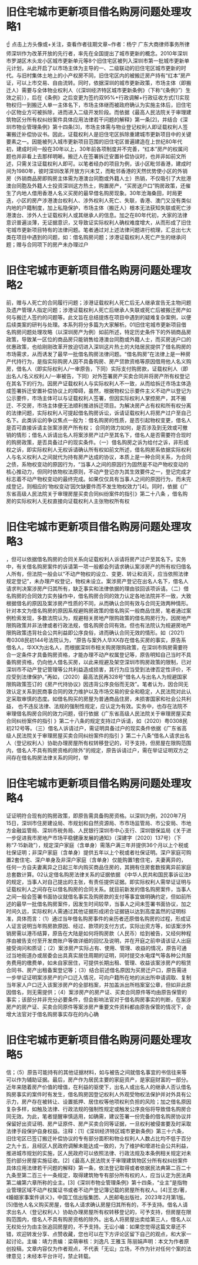 # 旧住宅城市更新项目借名购房问题处理攻略1

☝ 点击上方头像或+关注，查看作者往期文章~作者：杨宁 广东大商律师事务所律师深圳作为改革开放的先行者，率先在全国提出了城市更新的概念。2010年深圳市罗湖区木头龙小区城市更新单元等8个旧住宅区被列入深圳市第一批城市更新单元计划，从此开启了以市场主体为主导的一、二级联动的旧住宅区城市更新的时代。与旧村集体土地上的小产权房不同，旧住宅区内的被搬迁房产持有“红本”房产证，可以上市交易、自由流转。同时，依据深圳的城市更新政策，市场主体（即搬迁人）需要与全体物业权利人（《深圳经济特区城市更新条例》（下称“《条例》”）生效之前）），后在《条例》之后变更为签约双95%+行政调解+行政征收方式[1]实现物权归一到搬迁人单一主体名下，市场主体继而被政府确认为实施主体后，旧住宅小区物业方可被拆除，进而进入二级开发阶段。而依据《最高人民法院关于审理建筑物区分所有权纠纷案件具体应用法律若干问题的解释》第一条[2]，并结合《深圳市物业管理条例》第十四条[3]，市场主体需与物业登记权利人即证载权利人签署搬迁补偿协议书。因此，证载权利人是旧住宅区拆除重建城市更新项目中的关键要素之一。因能被列入城市更新项目范围的旧住宅区普遍建造在上世纪80年代初，建成时间一般在30年以上，30年前各项制度并不完善，“红本”房产的权属问题也并非看上去那样明晰。搬迁人在签署拆迁安置补偿协议时，也并非如前文所述，只需关注证载权利人即可。以笔者经办的项目为例，该小区毗邻香港，建成时间为1980年，彼时深圳改革开放方兴未艾，而毗邻香港的天然优势使小区的外销房（外销商品房即购房主体需为港澳台同胞或外籍人士）热销，不仅吸引了大批港澳台同胞及外籍人士投资深圳这方热土，购置房产，“买房送户口”购房政策，还催生了内地人借用香港人名义买房的最早借名购房现象。30年沧海桑田，时局更迭，小区的房产涉港澳台权利人、涉外权利人死亡、失联，香港、澳门又没有类似内地的户籍制度，加上私隐保护，市场主体（搬迁人）根本无法获知失联或死亡涉港澳台、涉外人士证载权利人或其继承人的信息。加之在80年代初，大家的法律意识普遍淡薄，无证据意识，又导致证实际权利人确权难度增大，从而形成了旧住宅城市更新项目特有的法律问题。笔者通过对上述法律问题进行梳理，汇总出七大类在项目中遇到的问题，如：借名购房问题；涉港证载权利人死亡产生的继承问题；赠与合同项下的房产未办理过户

# 旧住宅城市更新项目借名购房问题处理攻略2

前，赠与人死亡的合同履行问题；涉港证载权利人死亡后无人继承宣告无主物问题及遗产管理人指定问题；涉港证载权利人死亡后继承人失联或死亡后被搬迁房产如何与搬迁人签约的问题等。此文旨在总结提炼在项目中遇到的疑难复杂案例，以便后续类案的研判与处理。本系列将分多篇为大家解析。01旧住宅城市更新项目借名购房问题处理攻略（以深圳房产为例）如前所述，特定历史条件下的外销商品房政策，导致某一区位的商品房只能销售给港澳台同胞或外籍人士，而买房送户口的优惠政策，也给刚刚改革开放迫切进入深圳这片热土的大陆居民提供了借名购房的市场需求，从而诱发了最早一批借名购房法律问题。“借名购房”在法律上是一种房产代持行为，是指实际购房人因不具备购房、房产贷款资格等原因借用他人名义购房，借名人（即实际权利人/一审原告，下同）实际支付购房款，证载权利人（即出名人/名义权利人/一审被告，下同）对外签署房产买卖合同并将房产所有权登记在其名下的行为。因房产证载权利人与实际权利人不一致，从而给拆迁市场主体造成签署拆迁安置补偿协议上的障碍，虽然，根据物权公示要件主义不动产以登记为公示要件，市场主体可以与证载权利人签署，但因实际权利人掌控房产，其不搬迁、不交房，市场主体便无法顺利推进拆迁项目。为解决房产占有权和所有权分离的法律问题，实际权利人可提起借名购房诉讼，诉请证载权利人将房产过户至自己名下。此类诉讼的争议焦点一般为：借名购房的性质，是否引起物权变更，借名人是否可直接诉请主张案涉房产所有权； 合同的效力如何，是否涉及到无效或可撤销的情形；借名人诉请出名人将案涉房产过户至其名下，借名人是否需要符合现时的购房政策，是否具备过户的现实条件。（一）借名购房之诉为给付之诉，非形成权之诉，即实际权利人无权诉请确认所有权如前文所述，借名购房系依据实际权利人与名义权利人之间就代为持有房产达成的协议，本质上是一种合同关系，为合同之债，系物权变动的原因行为，“当事人之间的原因行为固然是不动产物权变动的核心推动力，但同时依物权法原则，不动产登记亦为其生效要件之一，登记完成才标志着不动产物权变动的最终完成。如果仅仅具有当事人之间的原因行为，而未完成登记，则相应的‘物权变动’因欠缺要件而不发生物权效力”[4]。同时，依据《广东省高级人民法院关于审理房屋买卖合同纠纷案件的指引》第二十八条 ，借名购房的实际权利人无权直接向证载权利人主张物权所有权

# 旧住宅城市更新项目借名购房问题处理攻略3

，但可以依据借名购房的合同关系向证载权利人诉请将房产过户至其名下。实务中，有关借名购房案件的诉请第一项一般都会列请求确认案涉房产的所有权归借名人所有，但法院一般会以“不动产物权的设立、变更、转让和消灭，应当依照法律规定登记”，未办理产权登记，物权未设立。案涉房产登记在出名人名下，借名人请求判决案涉房产归其所有，缺乏事实和法律依据的理由驳回该项诉请。（二）借名购房的合同效力实务操作中，借名购房合同的效力认定各地法院并不一致，大致根据借名的原因及案涉房产性质的不同，从而确认合同有效与合同无效两种情形。针对本文为借名购房的原因系规避购房政策的借名购买一般商品住房，笔者通过案例检索发现，多数法院认为，规避相关房地产限购政策的借名购房行为，因房地产限购政策并非法律或者行政法规，借名购房合同有效。但也有法院认为规避房地产限购政策违背社会公共利益即公序良俗，进而确认合同无效的情形。如（2021）粤0308民初144号法院认为，“原告与案外人华XX存在借名买房的事实，原告系借名人，华XX为出名人，而根据深圳市相关购房限购政策，在深圳市购房需要符合一定条件才具备购房资格，才能办理不动产权属登记等，原告明知自己当时不具备购房资格，仍向他人借名买房，以此来规避及架空深圳市购房政策的限制，已对深圳市不动产登记管理等公共利益造成损害，其行为应当受到法律否定性评价，不应受到法律保护。”再如，（2020）最高法民再328号“借名人与出名人为规避国家限购政策签订的《房产代持协议》因违背公序良俗而无效”。笔者认为，因合同无效认定关系到民商事合同的效力维护以及市场交易的安全和稳定，人民法院对此认定采取审慎的态度。如借名购买的房屋为普通商品住房，未损害国家和社会公共利益， 也不违反法律、法规的强制性规定，应认定为有效。实务中，也存在法院不审理借名购房合同的效力问题，径行依据《广东省高级人民法院关于审理房屋买卖合同纠纷案件的指引 》第二十八条的规定支持过户诉请，如（2020）粤0308民初212号等。（三）借名人诉请过户，需证明具备过户的现实条件依据《广东省高级人民法院关于审理房屋买卖合同纠纷案件的指引 》第二十八条“借名人请求出名人（登记权利人）协助办理房屋所有权转移登记的，可予支持，但房屋在限购范围内，借名人不具有购房资格的除外”的规定，原告诉请过户，需在举证证明双方之间存在借名购房法律关系的同时，举

# 旧住宅城市更新项目借名购房问题处理攻略4

证证明符合现有的购房政策，即原告需具备购房资格。以深圳为例，2020年7月15日，深圳市住房建设局、市规划和自然资源局、市市场监管局、市公安局、市地方金融监管局、深圳市税务局、人民银行深圳市中心支行、深圳银保监局《关于进一步促进我市房地产市场平稳健康发展的通知》（深建字〔2020〕137号）（下称“7·15新政”），规定深户家庭（含单身）需落户满三年并提供36个月以上个税或社保证明；非深户家庭（含单身）提供五年以上个税或者社保证明。深户家庭可购置2套住宅、深户单身及非深户家庭（含单身）仅能购置1套住宅，夫妻离异的，任何一方自夫妻离异之日起三年内购买商品住房的，其拥有住房套数按离异前家庭总套数计算。02认定借名购房法律关系的证据依据 《中华人民共和国民事诉讼法》的规定，当事人对自己提出的主张，有责任提供证据。即实际权利人需举证证明与证载权利人之间存在以借名购房的合同关系。就目前新发的借名购房案件，当事人之间一般会签署书面协议就借名事实及购房款的支付等事宜做明确约定，但如前所述的最早一批借名购房案件，因发生时间较早，当事人之间未签署书面协议，加之时间久远，实际权利人需通过其他证据形成闭合证据链以达到高度盖然的证明标准，具体而言：（1）通过当年借名购房事件的亲历者还原借名购房的过程，形成证人证言说明当年购房款原因、经过、款项的支付方式，实际出资方等，如该案涉外销房需以港币结算，原告在大陆是如何将购房款（人民币）给到被告，又经何种程序由被告支付至开发商账户等做详细的回忆及说明，并在开庭之前申请该证人出庭接受询问和质证；（2）案涉房产实际占有、使用、管理、收益的情况，原告可通过当地街道办或居委会出具真实居住周期的证明，同时提交水电煤气等各种公共服务费用的缴费单，如未自家居住，可提供长期出租、管理、收益该案涉房产的租赁合同书、房产出租备案登记等；（3）结合前述借名原因为买房迁户口，原告需进一步举证证明案涉房产的户口迁入情况，可向户籍所在地的派出所申请调取、复制当年家人户口迁入该案涉房产的全部档案，并加盖派出所档案室公章，但如非此原因借名，则无需提供；（4）案涉房产的房产证、买卖合同原件等均由原告保管的事实；该部分并非充分必要条件，但会影响法官对于借名购房事实的判断，在案涉房产的房产证、买卖合同原件等案涉房产重要文件资料都由原告保管的情况下，会增大法官对于借名购房事实存在的内心确

# 旧住宅城市更新项目借名购房问题处理攻略5

信；（5）原告可能持有的其他证据材料，如与被告之间就借名事宜的书信往来等可以作为辅助证据。最后，房产作为居民主要的家庭资产，是家庭财富的一部分。近年来随着房产价值的增值，在利益的驱使下，出名人或出名人的继承人否认借名购房事实的案件时有发生，借名购房因登记权利人外观受物权法保护并对外具有公示力，房产存在被转让、设置抵押、居住权等他项权利负担的风险；加之借名原因复杂多样，如触及法律、行政法规的强制性规定或触发公序良俗将导致借名购房合同无效。为此，笔者提醒审慎适用，如确需，建议签署一份完备的借名购房协议并保留好出资证明、房产证原件、房产买卖合同等证据，一旦权利被侵害要及时采取法律手段保护自身权益。注释：[1]《深圳经济特区城市更新条例》第三十六条，旧住宅区已签订搬迁补偿协议的专有部分面积和物业权利人人数占比均不低于百分之九十五，且经区人民政府调解未能达成一致的，为了维护和增进社会公共利益，推进城市规划的实施，区人民政府可以依照法律、行政法规及本条例相关规定对未签约部分房屋实施征收。[2]《最高人民法院关于审理建筑物区分所有权纠纷案件具体应用法律若干问题的解释》第一条，依法登记取得或者依据民法典第二百二十九条至第二百三十一条规定，取得建筑物专有部分所有权的人，应当认定为民法典第二编第六章所称的业主。[3]《深圳市物业管理条例》第十四条，“业主”是指物业管理区域不动产权属证书或者不动产登记簿记载的房屋所有权人。[4]王忠/著，《婚姻家事案件讲义》，中国工信出版集团、人民邮电出版社，2023年2月第1版。[5]借他人名义购买房屋，借名人请求确认房屋归其所有的，不予支持。借名人请求出名人（登记权利人）协助办理房屋所有权转移登记的，可予支持，但房屋在限购范围内，借名人不具有购房资格的除外。出名人将房屋出卖给第三人，借名人以无权处分为由主张追回房屋的，不予支持。无讼小编：如果您觉得这篇文章还不错，欢迎转发分享、点赞收藏，您也可以在下方评论区留下自己的观点，和大家一起讨论。主编：靖力责编：梁萌审核：刘逸凡 王雅玉 陈丽娟声明：本文为作者原创投稿，文章内容仅为作者观点，不代表「无讼」立场，不作为针对任何个案的法律意见；未经本平台许可，禁止转载。

